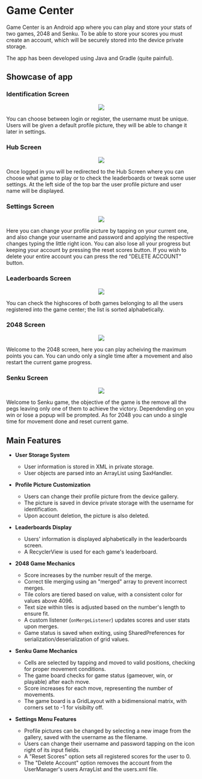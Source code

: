 # Game Center
Game Center is an Android app where you can play and store your stats of two games, 2048 and Senku. To be able to store your scores you must create an account, which will be securely stored into the device private storage.

The app has been developed using Java and Gradle (quite painful).

## Showcase of app

### Identification Screen
<p align="center">
  <img src="https://github.com/xborrasmercant/PM_GameCenter/assets/91749310/64944136-fb41-4717-9c8e-a32058786a43"/>
</p>
You can choose between login or register, the username must be unique. Users will be given a default profile picture, they will be able to change it later in settings.

### Hub Screen
<p align="center">
  <img src="https://github.com/xborrasmercant/PM_GameCenter/assets/91749310/25255269-a038-40e9-917d-a95ff281d12a"/>
</p>
Once logged in you will be redirected to the Hub Screen where you can choose what game to play or to check the leaderboards or tweak some user settings. At the left side of the top bar the user profile picture and user name will be displayed.

### Settings Screen
<p align="center">
  <img src="https://github.com/xborrasmercant/PM_GameCenter/assets/91749310/1602f569-6a6a-4801-b10d-4f5a1228dbc5"/>
</p>
Here you can change your profile picture by tapping on your current one, and also change your username and password and applying the respective changes typing the little right icon. You can also lose all your progress but keeping your account by pressing the reset scores button. If you wish to delete your entire account you can press the red "DELETE ACCOUNT" button.

### Leaderboards Screen
<p align="center">
  <img src="https://github.com/xborrasmercant/PM_GameCenter/assets/91749310/bc7929d5-bca4-4c30-9ec3-ceb320cb1f76"/>
</p>
You can check the highscores of both games belonging to all the users registered into the game center; the list is sorted alphabetically.

### 2048 Screen
<p align="center">
  <img src="https://github.com/xborrasmercant/PM_GameCenter/assets/91749310/bc04f387-fd5f-49d5-81eb-7244b18b287b"/>
</p>
Welcome to the 2048 screen, here you can play acheiving the maximum points you can. You can undo only a single time after a movement and also restart the current game progress. 

### Senku Screen
<p align="center">
  <img src="https://github.com/xborrasmercant/PM_GameCenter/assets/91749310/16e9c162-6dd5-484d-937e-6fd4e903e6f1"/>
</p>
Welcome to Senku game, the objective of the game is the remove all the pegs leaving only one of them to achieve the victory. Dependending on you win or lose a popup will be prompted. As for 2048 you can undo a single time for movement done and reset current game.

## Main Features

- **User Storage System**
  - User information is stored in XML in private storage.
  - User objects are parsed into an ArrayList using SaxHandler.

- **Profile Picture Customization**
  - Users can change their profile picture from the device gallery.
  - The picture is saved in device private storage with the username for identification.
  - Upon account deletion, the picture is also deleted.

- **Leaderboards Display**
  - Users' information is displayed alphabetically in the leaderboards screen.
  - A RecyclerView is used for each game's leaderboard.

- **2048 Game Mechanics**
  - Score increases by the number result of the merge.
  - Correct tile merging using an "merged" array to prevent incorrect merges.
  - Tile colors are tiered based on value, with a consistent color for values above 4096.
  - Text size within tiles is adjusted based on the number's length to ensure fit.
  - A custom listener (`onMergeListener`) updates scores and user stats upon merges.
  - Game status is saved when exiting, using SharedPreferences for serialization/deserialization of grid values.

- **Senku Game Mechanics**
  - Cells are selected by tapping and moved to valid positions, checking for proper movement conditions.
  - The game board checks for game status (gameover, win, or playable) after each move.
  - Score increases for each move, representing the number of movements.
  - The game board is a GridLayout with a bidimensional matrix, with corners set to -1 for visibilty off.

- **Settings Menu Features**
  - Profile pictures can be changed by selecting a new image from the gallery, saved with the username as the filename.
  - Users can change their username and password tapping on the icon right of its input fields.
  - A "Reset Scores" option sets all registered scores for the user to 0.
  - The "Delete Account" option removes the account from the UserManager's users ArrayList and the users.xml file.
